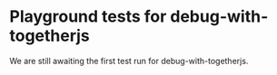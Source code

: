 # Playground tests for debug-with-togetherjs
We are still awaiting the first test run for debug-with-togetherjs.

